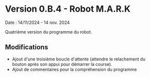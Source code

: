 # Version 0.B.4 - Robot M.A.R.K

Date : 14/11/2024 - 14 nov. 2024<br />

Quatrième version du programme du robot.

## Modifications

- Ajout d'une troisième boucle d'attente (attendre le relachement du bouton après son appui pour démarrer la course).
- Ajout de commentaires pour la compréhension du programme
